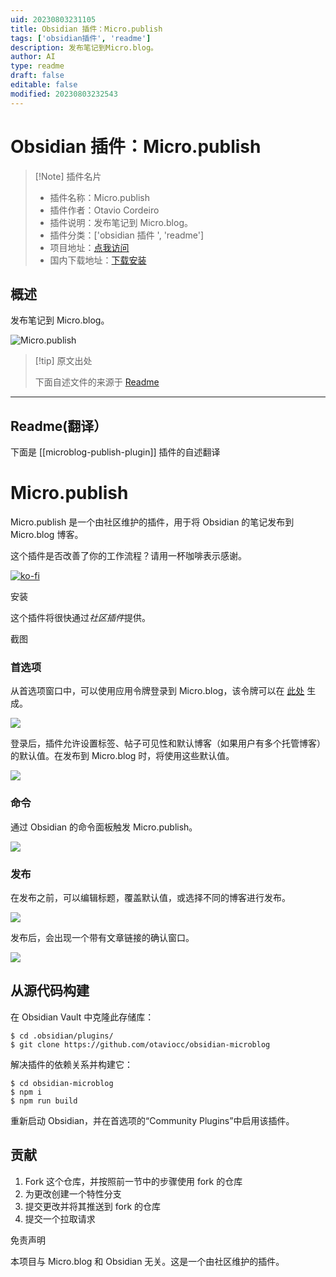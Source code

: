 ```yaml
---
uid: 20230803231105
title: Obsidian 插件：Micro.publish
tags: ['obsidian插件', 'readme']
description: 发布笔记到Micro.blog。
author: AI
type: readme
draft: false
editable: false
modified: 20230803232543
---
```


# Obsidian 插件：Micro.publish

> [!Note] 插件名片
> - 插件名称：Micro.publish
> - 插件作者：Otavio Cordeiro
> - 插件说明：发布笔记到 Micro.blog。
> - 插件分类：['obsidian 插件 ', 'readme']
> - 项目地址：[点我访问](https://github.com/otaviocc/obsidian-microblog)
> - 国内下载地址：[下载安装](https://pkmer.cn/products/plugin/pluginMarket/?microblog-publish-plugin)

## 概述

发布笔记到 Micro.blog。

![Micro.publish](https://cdn.pkmer.cn/covers/microblog-publish-plugin.png!pkmer)

> [!tip] 原文出处
>
>下面自述文件的来源于 [Readme](https://ghproxy.net/https://raw.githubusercontent.com/otaviocc/obsidian-microblog/main/README.md)
>

---

## Readme(翻译）

下面是 [[microblog-publish-plugin]] 插件的自述翻译

# Micro.publish

Micro.publish 是一个由社区维护的插件，用于将 Obsidian 的笔记发布到 Micro.blog 博客。

这个插件是否改善了你的工作流程？请用一杯咖啡表示感谢。

[![ko-fi](https://ko-fi.com/img/githubbutton_sm.svg)](https://ko-fi.com/Z8Z0C9KPT)

安装

这个插件将很快通过*社区插件*提供。

截图

### 首选项

从首选项窗口中，可以使用应用令牌登录到 Micro.blog，该令牌可以在 [此处](https://micro.blog/account/apps) 生成。

![](images/01-preferences.png)

登录后，插件允许设置标签、帖子可见性和默认博客（如果用户有多个托管博客）的默认值。在发布到 Micro.blog 时，将使用这些默认值。

![](images/02-preferences.png)

### 命令

通过 Obsidian 的命令面板触发 Micro.publish。

![](images/03-command.png)

### 发布

在发布之前，可以编辑标题，覆盖默认值，或选择不同的博客进行发布。

![](images/04-review.png)

发布后，会出现一个带有文章链接的确认窗口。

![](images/05-confirmation.png)

## 从源代码构建

在 Obsidian Vault 中克隆此存储库：

```
$ cd .obsidian/plugins/
$ git clone https://github.com/otaviocc/obsidian-microblog
```

解决插件的依赖关系并构建它：

```
$ cd obsidian-microblog
$ npm i
$ npm run build
```

重新启动 Obsidian，并在首选项的“Community Plugins”中启用该插件。

## 贡献

1. Fork 这个仓库，并按照前一节中的步骤使用 fork 的仓库
2. 为更改创建一个特性分支
3. 提交更改并将其推送到 fork 的仓库
4. 提交一个拉取请求

免责声明

本项目与 Micro.blog 和 Obsidian 无关。这是一个由社区维护的插件。
